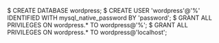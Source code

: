 $ CREATE DATABASE wordpress;
$ CREATE USER 'wordpress'@'%' IDENTIFIED WITH mysql_native_password BY 'password';
$ GRANT ALL PRIVILEGES ON wordpress.* TO wordpress@'%';
$ GRANT ALL PRIVILEGES ON wordpress.* TO wordpress@'localhost';